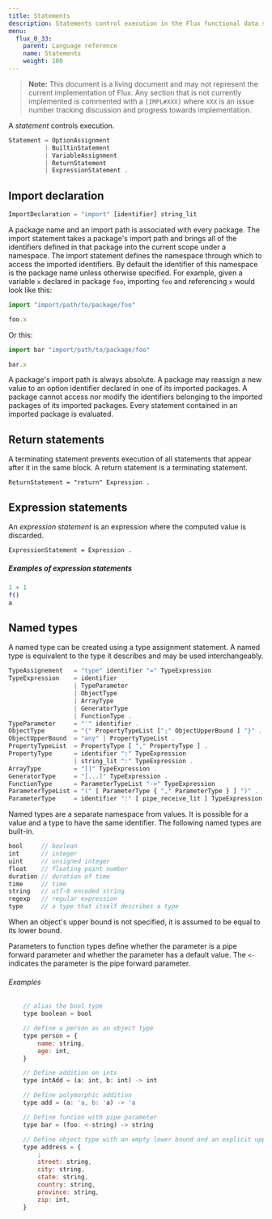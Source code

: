 ```yaml
---
title: Statements
description: Statements control execution in the Flux functional data scripting language.
menu:
  flux_0_33:
    parent: Language reference
    name: Statements
    weight: 100
---
```


> **Note:** This document is a living document and may not represent the current implementation of Flux.
Any section that is not currently implemented is commented with a `[IMPL#XXX]` where `XXX` is an issue number tracking discussion and progress towards implementation.

A _statement_ controls execution.

```js
Statement = OptionAssignment
          | BuiltinStatement
          | VariableAssignment
          | ReturnStatement
          | ExpressionStatement .
```

## Import declaration

```js
ImportDeclaration = "import" [identifier] string_lit
```

A package name and an import path is associated with every package.
The import statement takes a package's import path and brings all of the identifiers
defined in that package into the current scope under a namespace.
The import statement defines the namespace through which to access the imported identifiers.
By default the identifier of this namespace is the package name unless otherwise specified.
For example, given a variable `x` declared in package `foo`, importing `foo` and referencing `x` would look like this:

```js
import "import/path/to/package/foo"

foo.x
```

Or this:

```js
import bar "import/path/to/package/foo"

bar.x
```

A package's import path is always absolute.
A package may reassign a new value to an option identifier declared in one of its imported packages.
A package cannot access nor modify the identifiers belonging to the imported packages of its imported packages.
Every statement contained in an imported package is evaluated.

## Return statements

A terminating statement prevents execution of all statements that appear after it in the same block.
A return statement is a terminating statement.

```
ReturnStatement = "return" Expression .
```
## Expression statements

An _expression statement_ is an expression where the computed value is discarded.

```
ExpressionStatement = Expression .
```

##### Examples of expression statements

```js
1 + 1
f()
a
```

## Named types

A named type can be created using a type assignment statement.
A named type is equivalent to the type it describes and may be used interchangeably.

```js
TypeAssignement   = "type" identifier "=" TypeExpression
TypeExpression    = identifier
                  | TypeParameter
                  | ObjectType
                  | ArrayType
                  | GeneratorType
                  | FunctionType .
TypeParameter     = "'" identifier .
ObjectType        = "{" PropertyTypeList [";" ObjectUpperBound ] "}" .
ObjectUpperBound  = "any" | PropertyTypeList .
PropertyTypeList  = PropertyType [ "," PropertyType ] .
PropertyType      = identifier ":" TypeExpression
                  | string_lit ":" TypeExpression .
ArrayType         = "[]" TypeExpression .
GeneratorType     = "[...]" TypeExpression .
FunctionType      = ParameterTypeList "->" TypeExpression
ParameterTypeList = "(" [ ParameterType { "," ParameterType } ] ")" .
ParameterType     = identifier ":" [ pipe_receive_lit ] TypeExpression .
```

Named types are a separate namespace from values.
It is possible for a value and a type to have the same identifier.
The following named types are built-in.

```js
bool     // boolean
int      // integer
uint     // unsigned integer
float    // floating point number
duration // duration of time
time     // time
string   // utf-8 encoded string
regexp   // regular expression
type     // a type that itself describes a type
```

When an object's upper bound is not specified, it is assumed to be equal to its lower bound.

Parameters to function types define whether the parameter is a pipe forward
parameter and whether the parameter has a default value.
The `<-` indicates the parameter is the pipe forward parameter.

###### Examples
```js
    // alias the bool type
    type boolean = bool

    // define a person as an object type
    type person = {
        name: string,
        age: int,
    }

    // Define addition on ints
    type intAdd = (a: int, b: int) -> int

    // Define polymorphic addition
    type add = (a: 'a, b: 'a) -> 'a

    // Define funcion with pipe parameter
    type bar = (foo: <-string) -> string

    // Define object type with an empty lower bound and an explicit upper bound
    type address = {
        ;
        street: string,
        city: string,
        state: string,
        country: string,
        province: string,
        zip: int,
    }
```

